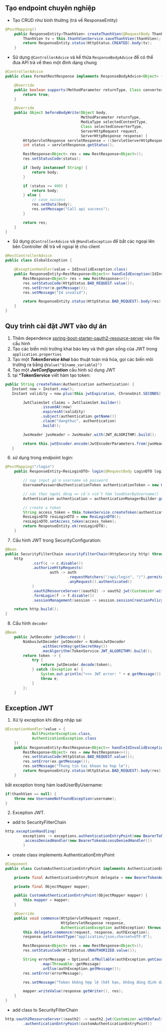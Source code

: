 ## Tạo endpoint chuyên nghiệp
- Tạo CRUD như bình thường (trả về ResponseEntity)
```java
@PostMapping()
    public ResponseEntity<ThanhVien> createThanhVien(@RequestBody ThanhVien thanhVien) {
        ThanhVien tv = this.thanhVienService.saveThanhVien(thanhVien);
        return ResponseEntity.status(HttpStatus.CREATED).body(tv);
    }
```
- Sử dụng ```@ControllerAdvice``` và kế thừa ```ResponseBodyAdvice``` để có thể đưa API trả về theo một đinh dạng chung
```java
@ControllerAdvice
public class FormatRestResponse implements ResponseBodyAdvice<Object> {

    @Override
    public boolean supports(MethodParameter returnType, Class converterType) {
        return true;
    }

    @Override
    public Object beforeBodyWrite(Object body,
                                  MethodParameter returnType,
                                  MediaType selectedContentType,
                                  Class selectedConverterType,
                                  ServerHttpRequest request,
                                  ServerHttpResponse response) {
        HttpServletResponse servletResponse = ((ServletServerHttpResponse) response).getServletResponse();
        int status = servletResponse.getStatus();

        RestResponse<Object> res = new RestResponse<Object>();
        res.setStatusCode(status);

        if (body instanceof String) {
            return body;
        }

        if (status >= 400) {
            return body;
        } else {
            // case success
            res.setData(body);
            res.setMessage("Call api success");
        }

        return res;
    }
}
```
- Sử dụng ```@ControllerAdvice``` và ```@HandleException``` để bắt các ngoại lên bên Controller để trả về ngoại lệ cho client
```java
@RestControllerAdvice
public class GlobalException {

    @ExceptionHandler(value = IdInvalidException.class)
    public ResponseEntity<RestResponse<Object>> handleIdException(IdInvalidException e) {
        RestResponse<Object> res = new RestResponse<>();
        res.setStatusCode(HttpStatus.BAD_REQUEST.value());
        res.setError(e.getMessage());
        res.setMessage("Id invalid");

        return ResponseEntity.status(HttpStatus.BAD_REQUEST).body(res);
    }
}
```

## Quy trình cài đặt JWT vào dự án
1. Thêm dependence [spring-boot-starter-oauth2-resource-server](https://mvnrepository.com/artifact/org.springframework.boot/spring-boot-starter-oauth2-resource-server) vào file cấu hình
2. Tạo các biến môi trường khai báo key và thời gian sống của JWT trong ```application.properties```
3. Tạo một ***TokenService khai*** báo thuật toán mã hóa, gọi các biến môi trường ra bằng ```@Value("${name_variable}")```
4. Tạo một ***JwtConfiguration*** cấu hình sử dụng JWT
5. tại ***TokenService** viết hàm tạo token:
``` java
public String createToken(Authentication authentication) {
   Instant now = Instant.now();
   Instant validity = now.plus(this.jwtExpiration, ChronoUnit.SECONDS);

        JwtClaimsSet claims = JwtClaimsSet.builder()
                .issuedAt(now)
                .expiresAt(validity)
                .subject(authentication.getName())
                .claim("dangthuc", authentication)
                .build();

        JwsHeader jwsHeader = JwsHeader.with(JWT_ALGORITHM).build();

        return this.jwtEncoder.encode(JwtEncoderParameters.from(jwsHeader, claims)).getTokenValue();
   }
```
6. sử dụng trong endpoint login:
``` java
@PostMapping("/login")
    public ResponseEntity<ResLoginDTO> login(@RequestBody LoginDTO loginDto) {

        // nạp input gồm username và password
        UsernamePasswordAuthenticationToken authenticationToken = new UsernamePasswordAuthenticationToken(loginDto.getUsername(), loginDto.getPassword());

        // xác thực người dùng => cần viết hàm loadUserByUsername()
        Authentication authentication = authenticationManagerBuilder.getObject().authenticate(authenticationToken);

        // create a token
        String access_token = this.tokenService.createToken(authentication);
        ResLoginDTO resLoginDTO = new ResLoginDTO();
        resLoginDTO.setAccess_token(access_token);
        return ResponseEntity.ok(resLoginDTO);
    }
```
7. Cấu hình JWT trong SecurityConfiguration:
```java
@Bean
public SecurityFilterChain securityFilterChain(HttpSecurity http) throws Exception {
    http
            .csrf(c -> c.disable())
            .authorizeHttpRequests(
                    auth -> auth
                            .requestMatchers("/api/login", "/").permitAll()
                            .anyRequest().authenticated()
            )
            .oauth2ResourceServer((oauth2) -> oauth2.jwt(Customizer.withDefaults()))
            .formLogin(f -> f.disable())
            .sessionManagement(session -> session.sessionCreationPolicy(SessionCreationPolicy.STATELESS));

    return http.build();
}
```
8. Cấu hình ```decoder```
```java
@Bean
    public JwtDecoder jwtDecoder() {
        NimbusJwtDecoder jwtDecoder = NimbusJwtDecoder
                .withSecretKey(getSecretKey())
                .macAlgorithm(TokenService.JWT_ALGORITHM).build();
        return token -> {
            try {
                return jwtDecoder.decode(token);
            } catch (Exception e) {
                System.out.println(">>> JWT error: " + e.getMessage());
                throw e;
            }
        };
    }
```
## Exception JWT
1. Xử lý exception khi đăng nhập sai
```java
@ExceptionHandler(value = {
            NullPointerException.class,
            AuthenticationException.class
    })
    public ResponseEntity<RestResponse<Object>> handleIdInvalidException(Exception ex) {
        RestResponse<Object> res = new RestResponse<>();
        res.setStatusCode(HttpStatus.BAD_REQUEST.value());
        res.setError(ex.getMessage());
        res.setMessage("Thong tin tai khoan ko hop le");
        return ResponseEntity.status(HttpStatus.BAD_REQUEST).body(res);
    }
```
bắt exception trong hàm loadUserByUsername:
```java
if(thanhVien == null) {
    throw new UsernameNotFoundException(username);
}
```
2. Exception JWT.
- add to SecurityFilterChain
```java
http.exceptionHandling(
        exceptions -> exceptions.authenticationEntryPoint(new BearerTokenAuthenticationEntryPoint())
        .accessDeniedHandler(new BearerTokenAccessDeniedHandler())
        )
```
- create class implements AuthenticationEntryPoint
```java
@Component
public class CustomAuthenticationEntryPoint implements AuthenticationEntryPoint {

    private final AuthenticationEntryPoint delegate = new BearerTokenAuthenticationEntryPoint();

    private final ObjectMapper mapper;

    public CustomAuthenticationEntryPoint(ObjectMapper mapper) {
        this.mapper = mapper;
    }

    @Override
    public void commence(HttpServletRequest request,
                         HttpServletResponse response,
                         AuthenticationException authException) throws IOException, ServletException {
        this.delegate.commence(request, response, authException);
        response.setContentType("application/json;charset=UTF-8");

        RestResponse<Object> res = new RestResponse<Object>();
        res.setStatusCode(HttpStatus.UNAUTHORIZED.value());

        String errorMessage = Optional.ofNullable(authException.getCause()) // NULL
                .map(Throwable::getMessage)
                .orElse(authException.getMessage());
        res.setError(errorMessage);

        res.setMessage("Token không hợp lệ (hết hạn, không đúng định dạng, hoặc không truyền JWT ở header)...");

        mapper.writeValue(response.getWriter(), res);
    }
}
```
- add class to SecurityFilterChain
```java
http.oauth2ResourceServer((oauth2) -> oauth2.jwt(Customizer.withDefaults())
        .authenticationEntryPoint(customAuthenticationEntryPoint))
```
